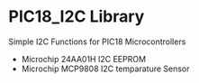 # PIC18_I2C Library
Simple I2C Functions for PIC18 Microcontrollers

- Microchip 24AA01H I2C EEPROM
- Microchip MCP9808 I2C temparature Sensor
